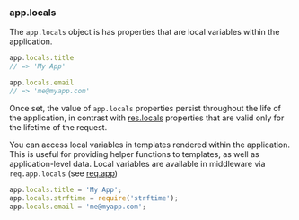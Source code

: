 <!---
 Copyright (c) 2016 StrongLoop, IBM, and Express Contributors
 License: MIT
-->

<h3 id='app.locals'>app.locals</h3>

The `app.locals` object is has properties that are local variables within the application.

```js
app.locals.title
// => 'My App'

app.locals.email
// => 'me@myapp.com'
```

Once set, the value of `app.locals` properties persist throughout the life of the application,
in contrast with [res.locals](#res.locals) properties that
are valid only for the lifetime of the request.

You can access local variables in templates rendered within the application.
This is useful for providing helper functions to templates, as well as application-level data.
Local variables are available in middleware via `req.app.locals` (see [req.app](#req.app))

```js
app.locals.title = 'My App';
app.locals.strftime = require('strftime');
app.locals.email = 'me@myapp.com';
```

